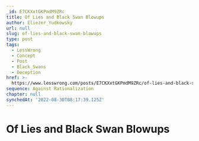 ```yaml
---
_id: E7CKXxtGKPmdM9ZRc
title: Of Lies and Black Swan Blowups
author: Eliezer_Yudkowsky
url: null
slug: of-lies-and-black-swan-blowups
type: post
tags:
  - LessWrong
  - Concept
  - Post
  - Black_Swans
  - Deception
href: >-
  https://www.lesswrong.com/posts/E7CKXxtGKPmdM9ZRc/of-lies-and-black-swan-blowups
sequence: Against Rationalization
chapter: null
synchedAt: '2022-08-30T08:17:39.125Z'
---
```

# Of Lies and Black Swan Blowups

